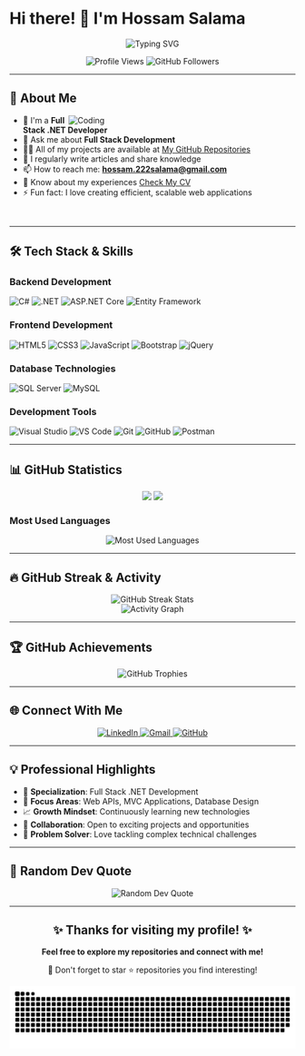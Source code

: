 # Hi there! 👋 I'm Hossam Salama

<div align="center">
  <img src="https://readme-typing-svg.herokuapp.com?font=Fira+Code&size=30&duration=3000&pause=1000&color=FF0000&center=true&vCenter=true&width=600&lines=Full+Stack+.NET+Developer;Backend+%26+Frontend+Specialist;Building+Scalable+Web+Solutions" alt="Typing SVG" />
</div>

<p align="center">
  <img src="https://komarev.com/ghpvc/?username=husseinadel7&label=Profile%20views&color=0e75b6&style=flat" alt="Profile Views" />
  <img src="https://img.shields.io/github/followers/husseinadel7?label=Followers&style=social" alt="GitHub Followers" />
</p>

---

## 🚀 About Me

<img align="right" alt="Coding" width="400" src="https://media1.giphy.com/media/ocDxgE43TxdsFRRlR1/giphy.gif?cid=ecf05e471p9xzuow3a40by4m995ulirzazu8qttnox03m106&ep=v1_gifs_related&rid=giphy.gif&ct=g">

- 🌱 I'm a **Full Stack .NET Developer**
- 💬 Ask me about **Full Stack Development**
- 👨‍💻 All of my projects are available at [My GitHub Repositories](https://github.com/husseinadel7?tab=repositories)
- 📝 I regularly write articles and share knowledge
- 📫 How to reach me: **hossam.222salama@gmail.com**
- 📄 Know about my experiences [Check My CV](https://drive.google.com/file/d/1DeVaxGtTL97VN9mwfng5e2LlXLbPLBpT/view?usp=drive_link)
- ⚡ Fun fact: I love creating efficient, scalable web applications

<br clear="right"/>

---

## 🛠️ Tech Stack & Skills

### Backend Development
<p align="left">
  <img src="https://img.shields.io/badge/C%23-239120?style=for-the-badge&logo=c-sharp&logoColor=white" alt="C#"/>
  <img src="https://img.shields.io/badge/.NET-5C2D91?style=for-the-badge&logo=.net&logoColor=white" alt=".NET"/>
  <img src="https://img.shields.io/badge/ASP.NET%20Core-0078D4?style=for-the-badge&logo=.net&logoColor=white" alt="ASP.NET Core"/>
  <img src="https://img.shields.io/badge/Entity%20Framework-512BD4?style=for-the-badge&logo=.net&logoColor=white" alt="Entity Framework"/>
</p>

### Frontend Development
<p align="left">
  <img src="https://img.shields.io/badge/HTML5-E34F26?style=for-the-badge&logo=html5&logoColor=white" alt="HTML5"/>
  <img src="https://img.shields.io/badge/CSS3-1572B6?style=for-the-badge&logo=css3&logoColor=white" alt="CSS3"/>
  <img src="https://img.shields.io/badge/JavaScript-F7DF1E?style=for-the-badge&logo=javascript&logoColor=black" alt="JavaScript"/>
  <img src="https://img.shields.io/badge/Bootstrap-563D7C?style=for-the-badge&logo=bootstrap&logoColor=white" alt="Bootstrap"/>
  <img src="https://img.shields.io/badge/jQuery-0769AD?style=for-the-badge&logo=jquery&logoColor=white" alt="jQuery"/>
</p>

### Database Technologies
<p align="left">
  <img src="https://img.shields.io/badge/Microsoft%20SQL%20Server-CC2927?style=for-the-badge&logo=microsoft%20sql%20server&logoColor=white" alt="SQL Server"/>
  <img src="https://img.shields.io/badge/MySQL-4479A1?style=for-the-badge&logo=mysql&logoColor=white" alt="MySQL"/>
</p>

### Development Tools
<p align="left">
  <img src="https://img.shields.io/badge/Visual%20Studio-5C2D91?style=for-the-badge&logo=visual%20studio&logoColor=white" alt="Visual Studio"/>
  <img src="https://img.shields.io/badge/VS%20Code-007ACC?style=for-the-badge&logo=visual%20studio%20code&logoColor=white" alt="VS Code"/>
  <img src="https://img.shields.io/badge/Git-F05032?style=for-the-badge&logo=git&logoColor=white" alt="Git"/>
  <img src="https://img.shields.io/badge/GitHub-100000?style=for-the-badge&logo=github&logoColor=white" alt="GitHub"/>
  <img src="https://img.shields.io/badge/Postman-FF6C37?style=for-the-badge&logo=postman&logoColor=white" alt="Postman"/>
</p>

---

## 📊 GitHub Statistics

<div align="center">
  <img height="180em" src="https://github-readme-stats.vercel.app/api?username=husseinadel7&show_icons=true&theme=radical&include_all_commits=true&count_private=true"/>
  <img height="180em" src="https://github-readme-stats.vercel.app/api/top-langs/?username=husseinadel7&layout=compact&theme=radical"/>
</div>

### Most Used Languages
<div align="center">
  <img src="https://github.com/HusseinAdel7/Employee_Registeration_Using_Laravel_and-Mysql/assets/84356407/29216033-4bed-48d9-99f6-c5774e6d3665" alt="Most Used Languages" />
</div>

---

## 🔥 GitHub Streak & Activity

<div align="center">
  <img src="https://github-readme-streak-stats.herokuapp.com/?user=husseinadel7&theme=radical" alt="GitHub Streak Stats"/>
</div>

<div align="center">
  <img src="https://github-readme-activity-graph.vercel.app/graph?username=husseinadel7&theme=redical&bg_color=0d1117&color=ff6b6b&line=ff6b6b&point=ffffff&area=true&hide_border=true" alt="Activity Graph"/>
</div>

---

## 🏆 GitHub Achievements

<p align="center">
  <img src="https://github-profile-trophy.vercel.app/?username=husseinadel7&theme=radical&no-frame=false&no-bg=false&margin-w=4&row=1" alt="GitHub Trophies"/>
</p>

---

## 🌐 Connect With Me

<p align="center">
  <a href="https://www.linkedin.com/in/hossam-salama-034658217?lipi=urn%3Ali%3Apage%3Ad_flagship3_profile_view_base_contact_details%3BjJZddm1cSp2yhsOF3CHnvg%3D%3D" target="_blank">
    <img src="https://img.shields.io/badge/LinkedIn-0077B5?style=for-the-badge&logo=linkedin&logoColor=white" alt="LinkedIn"/>
  </a>
  <a href="mailto:hossam.222salama@gmail.com">
    <img src="https://img.shields.io/badge/Gmail-D14836?style=for-the-badge&logo=gmail&logoColor=white" alt="Gmail"/>
  </a>
  <a href="https://github.com/husseinadel7">
    <img src="https://img.shields.io/badge/GitHub-100000?style=for-the-badge&logo=github&logoColor=white" alt="GitHub"/>
  </a>
</p>

---

## 💡 Professional Highlights

- 🎯 **Specialization**: Full Stack .NET Development
- 🚀 **Focus Areas**: Web APIs, MVC Applications, Database Design
- 📈 **Growth Mindset**: Continuously learning new technologies
- 🤝 **Collaboration**: Open to exciting projects and opportunities
- 🔧 **Problem Solver**: Love tackling complex technical challenges

---

## 💭 Random Dev Quote

<div align="center">
  <img src="https://quotes-github-readme.vercel.app/api?type=horizontal&theme=radical" alt="Random Dev Quote"/>
</div>

---

<div align="center">
  <h2>✨ Thanks for visiting my profile! ✨</h2>
  <p><strong>Feel free to explore my repositories and connect with me!</strong></p>
  <p>🌟 Don't forget to star ⭐ repositories you find interesting!</p>
  
  <img src="https://raw.githubusercontent.com/platane/snk/output/github-contribution-grid-snake-dark.svg" alt="Snake animation" />
</div>
